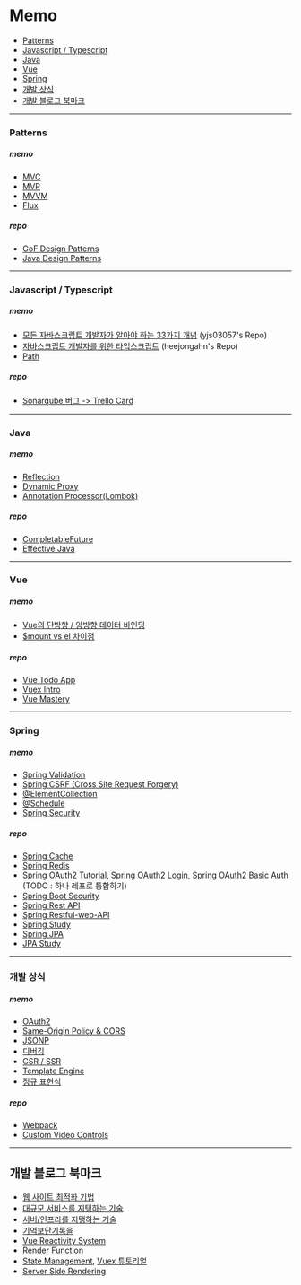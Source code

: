 # Memo

- [Patterns](#patterns)
- [Javascript / Typescript](javascript--typescript)
- [Java]()
- [Vue]()
- [Spring]()
- [개발 상식]()
- [개발 블로그 북마크]()
 
 

 
---
### Patterns

##### memo

- [MVC](https://github.com/iiaii/memo/blob/master/patterns/mvc.md)
- [MVP](https://github.com/iiaii/memo/blob/master/patterns/mvp.md)
- [MVVM](https://github.com/iiaii/memo/blob/master/patterns/mvvm.md)
- [Flux](https://github.com/iiaii/memo/blob/master/patterns/flux.md)

##### repo

- [GoF Design Patterns](https://github.com/iiaii/gof-design-patterns)
- [Java Design Patterns](https://github.com/iiaii/gof-design-patterns/tree/master/java-design-patterns/src)
 
 
---
### Javascript / Typescript

##### memo

- [모든 자바스크립트 개발자가 알아야 하는 33가지 개념](https://github.com/yjs03057/33-js-concepts) (yjs03057's Repo)
- [자바스크립트 개발자를 위한 타입스크립트](https://github.com/heejongahn/ts-for-jsdev) (heejongahn's Repo)
- [Path](https://github.com/iiaii/memo/blob/master/javascript/path.md)

##### repo

- [Sonarqube 버그 -> Trello Card](https://github.com/iiaii/BugFinder)
 
 
---
### Java

##### memo

- [Reflection](https://github.com/iiaii/memo/blob/master/java/reflection.md)
- [Dynamic Proxy](https://github.com/iiaii/memo/blob/master/java/dynamic-proxy.md)
- [Annotation Processor(Lombok)](https://github.com/iiaii/memo/blob/master/java/annotation-processor.md)

##### repo

- [CompletableFuture](https://github.com/iiaii/java-completablefuture)
- [Effective Java](https://github.com/iiaii/EffectiveJava_Study)
 
 
---
### Vue

##### memo

- [Vue의 단방향 / 양방향 데이터 바인딩](https://github.com/iiaii/memo/blob/master/vue/data-binding.md)
- [$mount vs el 차이점](https://github.com/iiaii/memo/blob/master/vue/mount-el.md)

##### repo

- [Vue Todo App](https://github.com/iiaii/vue-todo-app)
- [Vuex Intro](https://github.com/iiaii/vuex-intro)
- [Vue Mastery](https://github.com/iiaii/vue-mastery-study)
 
 
---
### Spring

##### memo

- [Spring Validation](https://github.com/iiaii/memo/blob/master/spring/validation.md)
- [Spring CSRF (Cross Site Request Forgery)](https://github.com/iiaii/memo/blob/master/spring/csrf.md)
- [@ElementCollection](https://github.com/iiaii/memo/blob/master/spring/element-collection.md)
- [@Schedule](https://github.com/iiaii/memo/blob/master/spring/schedule.md)
- [Spring Security](https://github.com/iiaii/memo/blob/master/spring/security.md)

##### repo

- [Spring Cache](https://github.com/iiaii/spring-cache)
- [Spring Redis](https://github.com/iiaii/spring-redis-intro)
- [Spring OAuth2 Tutorial](https://github.com/iiaii/spring-oauth2-tutorial), [Spring OAuth2 Login](https://github.com/iiaii/spring-oauth2-login), [Spring OAuth2 Basic Auth](https://github.com/iiaii/spring-oauth2-basic-auth) (TODO : 하나 레포로 통합하기)
- [Spring Boot Security](https://github.com/iiaii/spring-boot-security)
- [Spring Rest API](https://github.com/iiaii/spring-rest-api)
- [Spring Restful-web-API](https://github.com/iiaii/restful-web-api)
- [Spring Study](https://github.com/iiaii/Spring_Study)
- [Spring JPA](https://github.com/iiaii/spring-jpa-project)
- [JPA Study](https://github.com/iiaii/JPA_Study)
 
 
---
### 개발 상식

##### memo

- [OAuth2](https://github.com/iiaii/memo/blob/master/common/oauth2.md)
- [Same-Origin Policy & CORS](https://github.com/iiaii/memo/blob/master/common/same-origin-policy%26cors.md)
- [JSONP](https://github.com/iiaii/memo/blob/master/common/jsonp.md)
- [디버깅](https://github.com/iiaii/memo/blob/master/common/debug.md)
- [CSR / SSR](https://github.com/iiaii/memo/blob/master/common/csr-ssr.md)
- [Template Engine](https://github.com/iiaii/memo/blob/master/common/template-engine.md)
- [정규 표현식](https://github.com/iiaii/memo/blob/master/common/regexp.md)

##### repo

- [Webpack](https://github.com/iiaii/webpack-intro)
- [Custom Video Controls](https://github.com/iiaii/custom-video-controls)
 
 
---
## 개발 블로그 북마크

- [웹 사이트 최적화 기법](http://book.naver.com/bookdb/book_detail.nhn?bid=4587095)
- [대규모 서비스를 지탱하는 기술](http://book.naver.com/bookdb/book_detail.nhn?bid=6468636)
- [서버/인프라를 지탱하는 기술](http://book.naver.com/bookdb/book_detail.nhn?bid=6010115)
- [기억보단기록을](https://jojoldu.tistory.com/284?category=689637)
- [Vue Reactivity System](https://vuejs.org/v2/guide/reactivity.html)
- [Render Function](https://vuejs.org/v2/guide/render-function.html)
- [State Management](https://vuejs.org/v2/guide/state-management.html), [Vuex 튜토리얼](https://joshua1988.github.io/web-development/vuejs/vuex-start/)
- [Server Side Rendering](https://vuejs.org/v2/guide/ssr.html)
 
 
